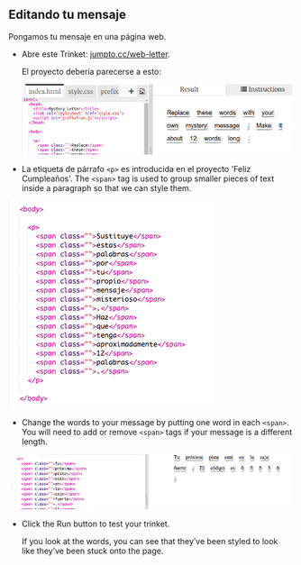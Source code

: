 ## Editando tu mensaje

Pongamos tu mensaje en una página web.

+ Abre este Trinket: <a href="http://jumpto.cc/web-letter" target="_blank">jumpto.cc/web-letter</a>.
    
    El proyecto debería parecerse a esto:
    
    ![captura de pantalla](images/letter-starter.png)

+ La etiqueta de párrafo `<p>` es introducida en el proyecto 'Feliz Cumpleaños'. The `<span>` tag is used to group smaller pieces of text inside a paragraph so that we can style them.

![captura de pantalla](images/letter-placeholder.png)

+ Change the words to your message by putting one word in each `<span>`. You will need to add or remove `<span>` tags if your message is a different length. 

![captura de pantalla](images/letter-message.png)

+ Click the Run button to test your trinket.
    
    If you look at the words, you can see that they’ve been styled to look like they’ve been stuck onto the page.